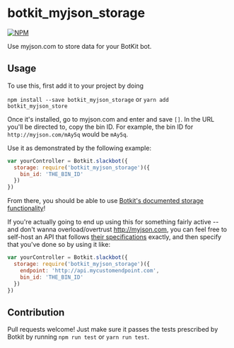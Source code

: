 # botkit_myjson_storage

[![NPM](https://nodei.co/npm/botkit_myjson_storage.png?compact=true)](https://npmjs.org/package/botkit_myjson_storage)

Use myjson.com to store data for your BotKit bot. 

## Usage

To use this, first add it to your project by doing

`npm install --save botkit_myjson_storage` or `yarn add botkit_myjson_store`

Once it's installed, go to myjson.com and enter and save `[]`. In the URL you'll be directed to, copy the bin ID. For example, the bin ID for `http://myjson.com/mAy5q` would be `mAy5q`.

Use it as demonstrated by the following example:

```javascript
var yourController = Botkit.slackbot({
  storage: require('botkit_myjson_storage')({
    bin_id: 'THE_BIN_ID'
  })
})
```

From there, you should be able to use [Botkit's documented storage functionality](https://botkit.ai/docs/storage.html)!

If you're actually going to end up using this for something fairly active -- and don't wanna overload/overtrust http://myjson.com, you can feel free to self-host an API that follows [their specifications](http://myjson.com/api) exactly, and then specify that you've done so by using it like:

```javascript
var yourController = Botkit.slackbot({
  storage: require('botkit_myjson_storage')({
    endpoint: 'http://api.mycustomendpoint.com',
    bin_id: 'THE_BIN_ID'
  })
})
```

## Contribution

Pull requests welcome! Just make sure it passes the tests prescribed by Botkit by running `npm run test` or `yarn run test`.

